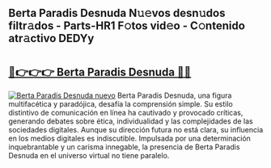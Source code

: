 ## Berta Paradis Desnuda N𝚞𝚎vos desn𝚞dos filtr𝚊dos - Parts-HR1 F𝚘tos vid𝚎o - C𝚘ntenido atr𝚊ctivo DEDYy

# <h2><a href="http://mbbudg.tromn.icu/?c=Berta+Paradis+Desnuda">🔗👉👉👉 Berta Paradis Desnuda 🔗🔗</a></h2>

[![Berta Paradis Desnuda nuevo](https://i.imgur.com/pEAQMta.gif)](http://mbbudg.tromn.icu/?c=Berta+Paradis+Desnuda)
Berta Paradis Desnuda, una figura multifacética y paradójica, desafía la comprensión simple. Su estilo distintivo de comunicación en línea ha cautivado y provocado críticas, generando debates sobre ética, individualidad y las complejidades de las sociedades digitales. Aunque su dirección futura no está clara, su influencia en los medios digitales es indiscutible. Impulsada por una determinación inquebrantable y un carisma innegable, la presencia de Berta Paradis Desnuda en el universo virtual no tiene paralelo.
